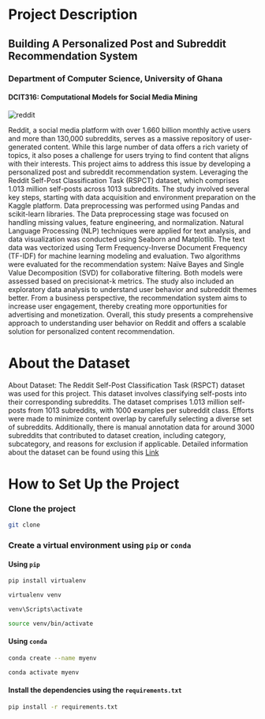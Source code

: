 # Project Description

## Building A Personalized Post and Subreddit Recommendation System 

### Department of Computer Science, University of Ghana 

#### DCIT316: Computational Models for Social Media Mining 
![reddit](./images/reddit.png)

Reddit, a social media platform with over 1.660 billion monthly active users and more than
130,000 subreddits, serves as a massive repository of user-generated content. While this large
number of data offers a rich variety of topics, it also poses a challenge for users trying to find
content that aligns with their interests. This project aims to address this issue by developing a
personalized post and subreddit recommendation system. Leveraging the Reddit Self-Post
Classification Task (RSPCT) dataset, which comprises 1.013 million self-posts across 1013
subreddits.
The study involved several key steps, starting with data acquisition and environment preparation
on the Kaggle platform. Data preprocessing was performed using Pandas and scikit-learn
libraries. The Data preprocessing stage was focused on handling missing values, feature
engineering, and normalization. Natural Language Processing (NLP) techniques were applied for
text analysis, and data visualization was conducted using Seaborn and Matplotlib. The text data
was vectorized using Term Frequency-Inverse Document Frequency (TF-IDF) for machine
learning modeling and evaluation.
Two algorithms were evaluated for the recommendation system: Naïve Bayes and Single Value
Decomposition (SVD) for collaborative filtering. Both models were assessed based on precisionat-k metrics. The study also included an exploratory data analysis to understand user behavior
and subreddit themes better.
From a business perspective, the recommendation system aims to increase user engagement,
thereby creating more opportunities for advertising and monetization. Overall, this study presents
a comprehensive approach to understanding user behavior on Reddit and offers a scalable
solution for personalized content recommendation.

# About the Dataset

About Dataset: The Reddit Self-Post Classification Task (RSPCT) dataset was used for this project. This dataset involves classifying self-posts into their corresponding subreddits. The dataset comprises 1.013 million self-posts from 1013 subreddits, with 1000 examples per subreddit class. Efforts were made to minimize content overlap by carefully selecting a diverse set of subreddits. Additionally, there is manual annotation data for around 3000 subreddits that contributed to dataset creation, including category, subcategory, and reasons for exclusion if applicable. Detailed information about the dataset can be found using this [Link](https://www.kaggle.com/datasets/mswarbrickjones/reddit-selfposts)

# How to Set Up the Project

### Clone the project

```bash
git clone
 ```


### Create a virtual environment using `pip` or `conda`

#### Using `pip`

```bash
pip install virtualenv
```

```bash
virtualenv venv
```

```bash
venv\Scripts\activate
```

```bash
source venv/bin/activate
```

#### Using `conda`

```bash
conda create --name myenv
```

```bash
conda activate myenv
```

#### Install the dependencies using the  `requirements.txt`

```bash
pip install -r requirements.txt
```

